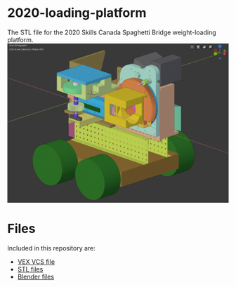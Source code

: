 # 2020-loading-platform
The STL file for the 2020 Skills Canada Spaghetti Bridge weight-loading platform.
![Loading Platform](https://github.com/Harmony-Lab/Vex_2019_Shooter/blob/master/images/2019%20Ball%20Thrower.png)
# Files
Included in this repository are:
- [VEX VCS file](https://github.com/lead-harmony-lab/Vex_2019_Shooter/blob/master/ShootRobot.vex)
- [STL files](https://github.com/Harmony-Lab/Vex_2019_Shooter/tree/master/STL%20Files)
- [Blender files](https://github.com/Harmony-Lab/Vex_2019_Shooter/tree/master/Blender%20Files)
